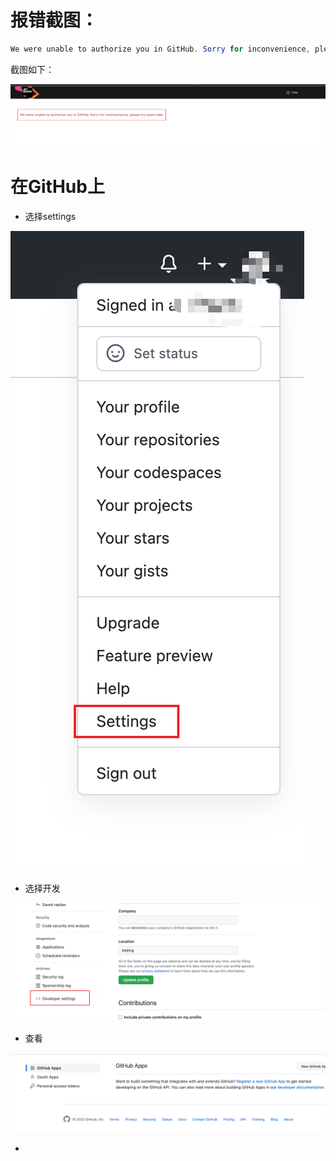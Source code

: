 

# 报错截图：

```java
We were unable to authorize you in GitHub. Sorry for inconvenience, please try again later.
```

截图如下：

![image-20220217232742720](images/image-20220217232742720.png)



# 在GitHub上

- 选择settings

![image-20220217232842710](images/image-20220217232842710.png)

- 选择开发

![image-20220217232902891](images/image-20220217232902891.png)

- 查看

![image-20220217232924876](images/image-20220217232924876.png)

- 